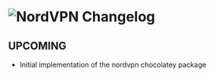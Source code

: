 # ![NordVPN Changelog](https://img.shields.io/badge/NordVPN-Package%20Changelog-blue.svg?style=for-the-badge)

## UPCOMING
- Initial implementation of the nordvpn chocolatey package
